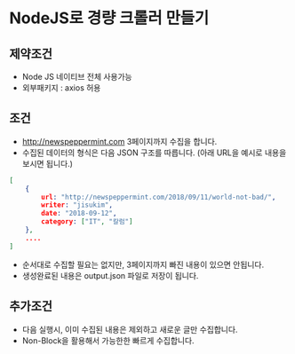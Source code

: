 # NodeJS로 경량 크롤러 만들기
## 제약조건
* Node JS 네이티브 전체 사용가능
* 외부패키지 : axios 허용
## 조건
* http://newspeppermint.com 3페이지까지 수집을 합니다.
* 수집된 데이터의 형식은 다음 JSON 구조를 따릅니다. (아래 URL을 예시로 내용을 보시면 됩니다.)
```json
[
    {
        url: "http://newspeppermint.com/2018/09/11/world-not-bad/",
        writer: "jisukim",
        date: "2018-09-12",
        category: ["IT", "칼럼"]
    },
    ....
]
```
* 순서대로 수집할 필요는 없지만, 3페이지까지 빠진 내용이 있으면 안됩니다.
* 생성완료된 내용은 output.json 파일로 저장이 됩니다.
## 추가조건
* 다음 실행시, 이미 수집된 내용은 제외하고 새로운 글만 수집합니다.
* Non-Block을 활용해서 가능한한 빠르게 수집합니다.
